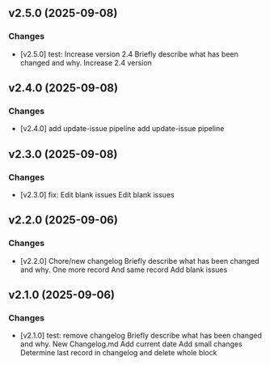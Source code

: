 ## v2.5.0 (2025-09-08)

### Changes
- [v2.5.0] test: Increase version 2.4
Briefly describe what has been changed and why.
Increase 2.4 version


## v2.4.0 (2025-09-08)

### Changes
- [v2.4.0] add update-issue pipeline
add update-issue pipeline


## v2.3.0 (2025-09-08)

### Changes
- [v2.3.0] fix: Edit blank issues
Edit blank issues


## v2.2.0 (2025-09-06)

### Changes
- [v2.2.0] Chore/new changelog
Briefly describe what has been changed and why.
One more record
And same record
Add blank issues


## v2.1.0 (2025-09-06)

### Changes
- [v2.1.0] test: remove changelog
Briefly describe what has been changed and why.
New Changelog.md
Add current date
Add small changes
Determine last record in changelog and delete whole block
